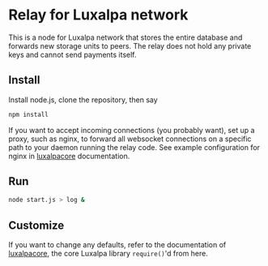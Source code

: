 # Relay for Luxalpa network

This is a node for Luxalpa network that stores the entire database and forwards new storage units to peers.  The relay does not hold any private keys and cannot send payments itself.

## Install

Install node.js, clone the repository, then say
```sh
npm install
```
If you want to accept incoming connections (you probably want), set up a proxy, such as nginx, to forward all websocket connections on a specific path to your daemon running the relay code.  See example configuration for nginx in [luxalpacore](../../../luxalpacore) documentation.

## Run
```sh
node start.js > log &
```
## Customize

If you want to change any defaults, refer to the documentation of [luxalpacore](../../../luxalpacore), the core Luxalpa library `require()`'d from here.
